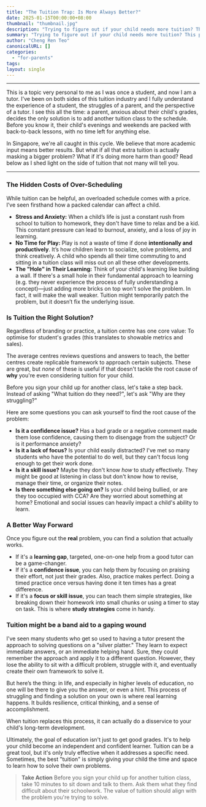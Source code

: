 ```yaml
---
title: "The Tuition Trap: Is More Always Better?"
date: 2025-01-15T00:00:00+08:00
thumbnail: "thumbnail.jpg"
description: "Trying to figure out if your child needs more tuition? This post by a Singaporean tutor explains why adding more classes might not be the best solution. Discover how to get to the real root of their academic struggles and empower them to become a resilient, confident learner."
summary: "Trying to figure out if your child needs more tuition? This post by a Singaporean tutor explains why adding more classes might not be the best solution. Discover how to get to the real root of their academic struggles and empower them to become a resilient, confident learner."
author: "Cheng Ren Teo"
canonicalURL: []
categories:
  - "for-parents"
tags:
layout: single
---
```


---
 
This is a topic very personal to me as I was once a student, and now I am a tutor. I've been on both sides of this tuition industry and I fully understand the experience of a student, the struggles of a parent, and the perspective of a tutor. I see this all the time: a parent, anxious about their child's grades, decides the only solution is to add another tuition class to the schedule. Before you know it, their child's evenings and weekends are packed with back-to-back lessons, with no time left for anything else.
 
In Singapore, we're all caught in this cycle. We believe that more academic input means better results. But what if all that extra tuition is actually masking a bigger problem? What if it's doing more harm than good? Read below as I shed light on the side of tuition that not many will tell you.

---

### The Hidden Costs of Over-Scheduling

While tuition can be helpful, an overloaded schedule comes with a price. I’ve seen firsthand how a packed calendar can affect a child.

* **Stress and Anxiety:** When a child’s life is just a constant rush from school to tuition to homework, they don't have time to relax and be a kid. This constant pressure can lead to burnout, anxiety, and a loss of joy in learning.
* **No Time for Play:** Play is not a waste of time if done **intentionally and productively**. It’s how children learn to socialize, solve problems, and think creatively. A child who spends all their time commuting to and sitting in a tuition class will miss out on all these other developments.
* **The "Hole" in Their Learning:** Think of your child's learning like building a wall. If there's a small hole in their fundamental approach to learning (e.g. they never experience the process of fully understanding a concept)—just adding more bricks on top won't solve the problem. In fact, it will make the wall weaker. Tuition might temporarily patch the problem, but it doesn’t fix the underlying issue.

### Is Tuition the Right Solution?

Regardless of branding or practice, a tuition centre has one core value: To optimise for student's grades (this translates to showable metrics and sales).

The average centres reviews questions and answers to teach, the better centres create replicable framework to approach certain subjects. These are great, but *none* of these is useful if that doesn't tackle the root cause of **why** you're even considering tuition for your child.

Before you sign your child up for another class, let's take a step back. Instead of asking "What tuition do they need?", let's ask "Why are they struggling?"

Here are some questions you can ask yourself to find the root cause of the problem:

* **Is it a confidence issue?** Has a bad grade or a negative comment made them lose confidence, causing them to disengage from the subject? Or is it performance anxiety?
* **Is it a lack of focus?** Is your child easily distracted? I've met so many students who have the potential to do well, but they can't focus long enough to get their work done.
* **Is it a skill issue?** Maybe they don't know *how* to study effectively. They might be good at listening in class but don't know how to revise, manage their time, or organize their notes.
* **Is there something else going on?** Is your child being bullied, or are they too occupied with CCA? Are they worried about something at home? Emotional and social issues can heavily impact a child's ability to learn.

### A Better Way Forward

Once you figure out the **real** problem, you can find a solution that actually works.

* If it's a **learning gap**, targeted, one-on-one help from a good tutor can be a game-changer.
* If it's a **confidence issue**, you can help them by focusing on praising their effort, not just their grades. Also, practice makes perfect. Doing a timed practice once versus having done it ten times has a great difference.
* If it's a **focus or skill issue**, you can teach them simple strategies, like breaking down their homework into small chunks or using a timer to stay on task. This is where **study strategies** come in handy.

### Tuition might be a band aid to a gaping wound
I've seen many students who get so used to having a tutor present the approach to solving questions on a "silver platter." They learn to expect immediate answers, or an immediate helping hand. Sure, they could remember the approach and apply it to a different question. However, they lose the ability to sit with a difficult problem, struggle with it, and eventually create their own framework to solve it.

But here’s the thing: in life, and especially in higher levels of education, no one will be there to give you the answer, or even a hint. This process of struggling and finding a solution on your own is where real learning happens. It builds resilience, critical thinking, and a sense of accomplishment. 

When tuition replaces this process, it can actually do a disservice to your child's long-term development.

Ultimately, the goal of education isn't just to get good grades. It's to help your child become an independent and confident learner. Tuition can be a great tool, but it's only truly effective when it addresses a specific need. Sometimes, the best "tuition" is simply giving your child the time and space to learn how to solve their own problems.

> **Take Action**
> Before you sign your child up for another tuition class, take 10 minutes to sit down and talk to them. Ask them what they find difficult about their schoolwork. The value of tuition should align with the problem you're trying to solve.
